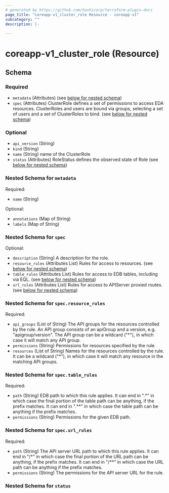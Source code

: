 ```yaml
---
# generated by https://github.com/hashicorp/terraform-plugin-docs
page_title: "coreapp-v1_cluster_role Resource - coreapp-v1"
subcategory: ""
description: |-
  
---
```


# coreapp-v1_cluster_role (Resource)





<!-- schema generated by tfplugindocs -->
## Schema

### Required

- `metadata` (Attributes) (see [below for nested schema](#nestedatt--metadata))
- `spec` (Attributes) ClusterRole defines a set of permissions to access EDA resources.
ClusterRoles and users are bound via groups, selecting a set of users and a set of ClusterRoles to bind. (see [below for nested schema](#nestedatt--spec))

### Optional

- `api_version` (String)
- `kind` (String)
- `name` (String) name of the ClusterRole
- `status` (Attributes) RoleStatus defines the observed state of Role (see [below for nested schema](#nestedatt--status))

<a id="nestedatt--metadata"></a>
### Nested Schema for `metadata`

Required:

- `name` (String)

Optional:

- `annotations` (Map of String)
- `labels` (Map of String)


<a id="nestedatt--spec"></a>
### Nested Schema for `spec`

Optional:

- `description` (String) A description for the role.
- `resource_rules` (Attributes List) Rules for access to resources. (see [below for nested schema](#nestedatt--spec--resource_rules))
- `table_rules` (Attributes List) Rules for access to EDB tables, including via EQL. (see [below for nested schema](#nestedatt--spec--table_rules))
- `url_rules` (Attributes List) Rules for access to APIServer proxied routes. (see [below for nested schema](#nestedatt--spec--url_rules))

<a id="nestedatt--spec--resource_rules"></a>
### Nested Schema for `spec.resource_rules`

Required:

- `api_groups` (List of String) The API groups for the resources controlled by the rule.
An API group consists of an apiGroup and a version, e.g. "apigroup/version".
The API group can be a wildcard ("*"), in which case it will match any API group.
- `permissions` (String) Permissions for resources specified by the rule.
- `resources` (List of String) Names for the resources controlled by the rule.
It can be a wildcard ("*"), in which case it will match any resource
in the matching API groups.


<a id="nestedatt--spec--table_rules"></a>
### Nested Schema for `spec.table_rules`

Required:

- `path` (String) EDB path to which this rule applies. It can end in ".*"
in which case the final portion of the table path can be anything, if the
prefix matches. It can end in ".**" in which case the table path can be
anything if the prefix matches.
- `permissions` (String) Permissions for the given EDB path.


<a id="nestedatt--spec--url_rules"></a>
### Nested Schema for `spec.url_rules`

Required:

- `path` (String) The API server URL path to which this rule applies. It can end in "/*"
in which case the final portion of the URL path can be anything, if the
prefix matches. It can end in "/**" in which case the URL path can be
anything if the prefix matches.
- `permissions` (String) The permissions for the API server URL for the rule.



<a id="nestedatt--status"></a>
### Nested Schema for `status`
